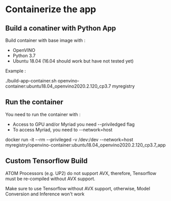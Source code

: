 # Containerize the app

## Build a conatiner with Python App

Build container with base image with :

- OpenVINO
- Python 3.7
- Ubuntu 18.04  (16.04 should work but have not tested yet)

Example :

./build-app-container.sh openvino-container:ubuntu18.04_openvino2020.2.120_cp3.7 myregistry

## Run the container

You need to run the container with :

- Access to GPU and/or Myriad you need --priviledged flag
- To access Myriad, you need to --network=host

docker run -it --rm --privileged -v /dev:/dev --network=host myregistry/openvino-container:ubuntu18.04_openvino2020.2.120_cp3.7_app

## Custom Tensorflow Build

ATOM Processors (e.g. UP2) do not support AVX, therefore, Tensorflow must be re-compiled without AVX support.

Make sure to use Tensorflow without AVX support, otherwise, Model Conversion and Inference won't work